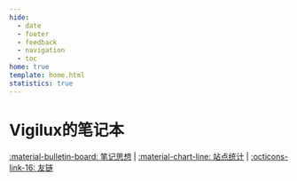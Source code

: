 ```yaml
---
hide: 
  - date
  - footer
  - feedback
  - navigation
  - toc
home: true
template: home.html
statistics: true
---
```


# Vigilux的笔记本
<script src="https://unpkg.com/typed.js@2.1.0/dist/typed.umd.js"></script>
<span id="typed-des-zh"></span>
<script>
  var typed = new Typed('#typed-des-zh', {
    strings: ['欢迎来到Vigilux的个人笔记本！(｡･∀･)ﾉﾞ'],
    typeSpeed: 50,
    backSpeed: 0,
    // cursorChar: '_',
    smartBackspace: true, // this is a default
    // fadeOut: true,
    // shuffle: true,
    loop: true
  });
</script>
[:material-bulletin-board: 笔记思想](spirit.md) | 
[:material-chart-line: 站点统计](javascript:toggle_statistics();) | 
[:octicons-link-16: 友链](links.md)

<div id="statistics" style="width: 27em; border-color: #e3e3e3; opacity: 0; font-size: 75%">
页面总数：{{pages}} </br>
总字数：{{words}} </br>
代码块行数：{{codes}} <br>
网站运行时间：<span id="web-time"></span>
</div>

<script>
function updateTime() {
    var date = new Date();
    var now = date.getTime();
    var startDate = new Date("2025/08/30 00:00:00");
    var start = startDate.getTime();
    var diff = now - start;
    var y, d, h, m;
    y = Math.floor(diff / (365 * 24 * 3600 * 1000));
    diff -= y * 365 * 24 * 3600 * 1000;
    d = Math.floor(diff / (24 * 3600 * 1000));
    h = Math.floor(diff / (3600 * 1000) % 24);
    m = Math.floor(diff / (60 * 1000) % 60);
    if (y == 0) {
        document.getElementById("web-time").innerHTML = d + "<span class=\"heti-spacing\"> </span>天<span class=\"heti-spacing\"> </span>" + h + "<span class=\"heti-spacing\"> </span>小时<span class=\"heti-spacing\"> </span>" + m + "<span class=\"heti-spacing\"> </span>分钟";
    } else {
        document.getElementById("web-time").innerHTML = y + "<span class=\"heti-spacing\"> </span>年<span class=\"heti-spacing\"> </span>" + d + "<span class=\"heti-spacing\"> </span>天<span class=\"heti-spacing\"> </span>" + h + "<span class=\"heti-spacing\"> </span>小时<span class=\"heti-spacing\"> </span>" + m + "<span class=\"heti-spacing\"> </span>分钟";
    }
    setTimeout(updateTime, 1000 * 60);
}
updateTime();
function toggle_statistics() {
    var statistics = document.getElementById("statistics");
    if (statistics.style.opacity == 0) {
        statistics.style.opacity = 1;
    } else {
        statistics.style.opacity = 0;
    }
}
</script>